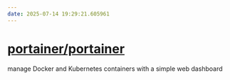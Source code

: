 ```yaml
---
date: 2025-07-14 19:29:21.605961
---
```


# [portainer/portainer](https://github.com/portainer/portainer)

manage Docker and Kubernetes containers with a simple web dashboard